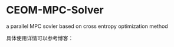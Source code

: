 # CEOM-MPC-Solver
a parallel MPC sovler based on cross entropy optimization method

具体使用详情可以参考博客：

[]()
